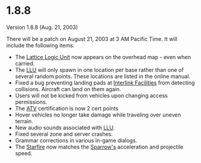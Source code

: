# 1.8.8

Version 1.8.8 (Aug. 21, 2003)

There will be a patch on August 21, 2003 at 3 AM Pacific Time. It will include
the following items:

- The [Lattice Logic Unit](../terminology/Lattice_Logic_Unit.md) now appears on
  the overhead map - even when carried.
- The [LLU](../terminology/Lattice_Logic_Unit.md) will only spawn in one
  location per base rather than one of several random points. These locations
  are listed in the online manual.
- Fixed a bug preventing landing pads at
  [Interlink Facilities](../locations/Interlink.md) from detecting collisions.
  Aircraft can land on them again.
- Users will not be kicked from vehicles upon changing access permissions.
- The [ATV](<../certifications/ATV_(Certification).md>) certification is now 2
  cert points
- Hover vehicles no longer take damage while traveling over uneven terrain.
- New audio sounds associated with [LLU](../terminology/Lattice_Logic_Unit.md).
- Fixed several zone and server crashes.
- Grammar corrections in various in-game dialogs.
- The [Starfire](../armor/Starfire.md) now matches the
  [Sparrow's](../armor/Sparrow.md) acceleration and projectile speed.
